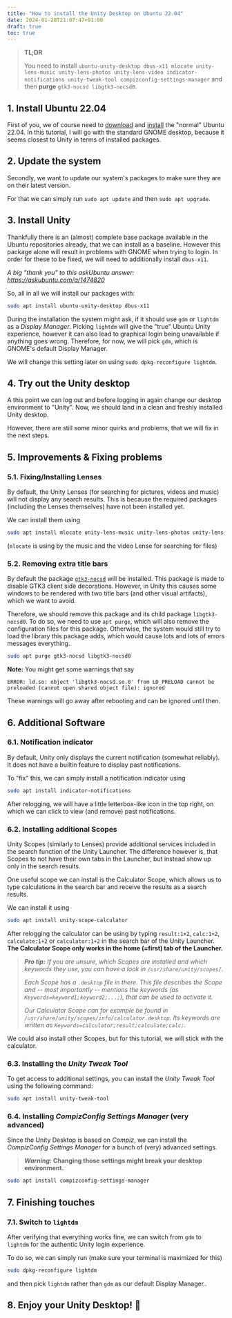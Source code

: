 ```yaml
---
title: "How to install the Unity Desktop on Ubuntu 22.04"
date: 2024-01-28T21:07:47+01:00
draft: true
toc: true
---
```


> **TL;DR**
>
> You need to install `ubuntu-unity-desktop dbus-x11 mlocate unity-lens-music unity-lens-photos unity-lens-video indicator-notifications unity-tweak-tool compizconfig-settings-manager`
> and then **purge** `gtk3-nocsd libgtk3-nocsd0`.

## 1. Install Ubuntu 22.04

First of you, we of course need to [download](https://ubuntu.com/download/desktop) and [install](https://ubuntu.com/tutorials/install-ubuntu-desktop) the "normal" Ubuntu 22.04.
In this tutorial, I will go with the standard GNOME desktop, because it seems closest to Unity in terms of installed packages.

## 2. Update the system

Secondly, we want to update our system's packages to make sure they are on their latest version.

For that we can simply run `sudo apt update` and then `sudo apt upgrade`.

## 3. Install Unity

Thankfully there is an (almost) complete base package available in the Ubuntu repositories already,
that we can install as a baseline.
However this package alone will result in problems with GNOME when trying to login.
In order for these to be fixed, we will need to additionally install `dbus-x11`.

*A big "thank you" to this askUbuntu answer: https://askubuntu.com/a/1474820*

So, all in all we will install our packages with:
```bash
sudo apt install ubuntu-unity-desktop dbus-x11
```

During the installation the system might ask, if it should use `gdm` or `lightdm` as a *Display Manager*.
Picking `lightdm` will give the "true" Ubuntu Unity experience, however it can also lead to
graphical login being unavailable if anything goes wrong.
Therefore, for now, we will pick `gdm`, which is GNOME's default Display Manager.

We will change this setting later on using `sudo dpkg-reconfigure lightdm`.

## 4. Try out the Unity desktop

A this point we can log out and before logging in again change our desktop environment to "Unity".
Now, we should land in a clean and freshly installed Unity desktop.

However, there are still some minor quirks and problems, that we will fix in the next steps.

## 5. Improvements & Fixing problems

### 5.1. Fixing/Installing Lenses

By default, the Unity Lenses (for searching for pictures, videos and music) will not display
any search results.
This is because the required packages (including the Lenses themselves) have not been installed yet.

We can install them using
```bash
sudo apt install mlocate unity-lens-music unity-lens-photos unity-lens-video
```
(`mlocate` is using by the music and the video Lense for searching for files)

### 5.2. Removing extra title bars

By default the package [`gtk3-nocsd`](https://github.com/PCMan/gtk3-nocsd) will be installed.
This package is made to disable GTK3 client side decorations.
However, in Unity this causes some windows to be rendered with two title bars (and other visual artifacts),
which we want to avoid.

Therefore, we should remove this package and its child package `libgtk3-nocsd0`.
To do so, we need to use `apt purge`, which will also remove the configuration files for this package.
Otherwise, the system would still try to load the library this package adds, which would cause lots
and lots of errors messages everything.

```bash
sudo apt purge gtk3-nocsd libgtk3-nocsd0
```

**Note:** You might get some warnings that say
```plain
ERROR: ld.so: object 'libgtk3-nocsd.so.0' from LD_PRELOAD cannot be preloaded (cannot open shared object file): ignored
```
These warnings will go away after rebooting and can be ignored until then.

## 6. Additional Software

### 6.1. Notification indicator

By default, Unity only displays the current notification (somewhat reliably).
It does not have a builtin feature to display past notifications.

To "fix" this, we can simply install a notification indicator using
```bash
sudo apt install indicator-notifications
```

After relogging, we will have a little letterbox-like icon in the top right,
on which we can click to view (and remove) past notifications.

### 6.2. Installing additional Scopes

Unity Scopes (similarly to Lenses) provide additional services included in the search function
of the Unity Launcher.
The difference however is, that Scopes to not have their own tabs in the Launcher, but instead
show up only in the search results.

One useful scope we can install is the Calculator Scope, which allows us to type
calculations in the search bar and receive the results as a search results.

We can install it using
```bash
sudo apt install unity-scope-calculator
```

After relogging the calculator can be using by typing `result:1+2`, `calc:1+2`, `calculate:1+2` or `calculator:1+2`
in the search bar of the Unity Launcher.
**The Calculator Scope only works in the home (=first) tab of the Launcher.**

> ***Pro tip:** If you are unsure, which Scopes are installed and which keywords they use, you can have a look in `/usr/share/unity/scopes/`.*
>
> *Each Scope has a `.desktop` file in there.*
> *This file describes the Scope and -- most importantly -- mentions the keywords (as `Keywords=keyword1;keyword2;...;`),*
> *that can be used to activate it.*
>
> *Our Calculator Scope can for example be found in `/usr/share/unity/scopes/info/calculator.desktop`.*
> *Its keywords are written as `Keywords=calculator;result;calculate;calc;`.*

We could also install other Scopes, but for this tutorial, we will stick with the calculator.

### 6.3. Installing the *Unity Tweak Tool*

To get access to additional settings, you can install the *Unity Tweak Tool* using the following command:
```bash
sudo apt install unity-tweak-tool
```

### 6.4. Installing *CompizConfig Settings Manager* (very advanced)

Since the Unity Desktop is based on *Compiz*, we can install the
*CompizConfig Settings Manager* for a bunch of (very) advanced settings.

> ***Warning:* Changing those settings might break your desktop environment.**

```bash
sudo apt install compizconfig-settings-manager
```

## 7. Finishing touches

### 7.1. Switch to `lightdm`

After verifying that everything works fine, we can switch from `gdm` to `lightdm` for
the authentic Unity login experience.

To do so, we can simply run (make sure your terminal is maximized for this)
```bash
sudo dpkg-reconfigure lightdm
```
and then pick `lightdm` rather than `gdm` as our default Display Manager..

## 8. Enjoy your Unity Desktop! :sparkling_heart:
